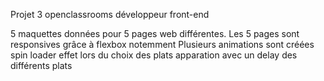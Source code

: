 Projet 3 openclassrooms développeur front-end


5 maquettes données pour 5 pages web différentes.
Les 5 pages sont responsives grâce à flexbox notemment
Plusieurs animations sont créées
  spin loader
  effet lors du choix des plats
  apparation avec un delay des différents plats
